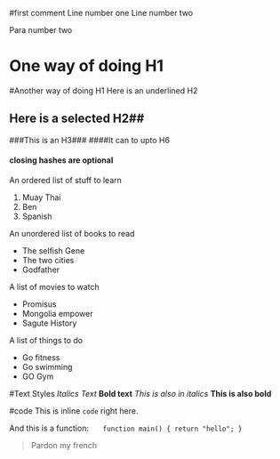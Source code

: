 #first comment
Line number one
Line number two

Para number two



One way of doing H1
====================

#Another way of doing H1
Here is an underlined H2
## Here is a selected H2##
###This is an H3###
####It can to upto H6
#### closing hashes are optional


An ordered list of stuff to learn
1. Muay Thai
2. Ben
3. Spanish


An unordered list of books to  read
- The selfish Gene
- The two cities
- Godfather

A list of movies to watch
+ Promisus
+ Mongolia empower
+ Sagute History


A list of things to do
* Go fitness
* Go swimming
* GO Gym

#Text Styles
*Italics Text*
**Bold text**
_This is also in italics_
__This is also bold__


#code
This is inline `code` right here.

And this is a function:
 `   function main() {
    	 return "hello";
    }`

> Pardon my french